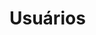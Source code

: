 <!DOCTYPE html>
<html lang="pt-BR">
<head>
  <meta charset="UTF-8">
  <title>Lista de Usuários</title>
</head>
<body>
  <h1>Usuários</h1>
  <ul id="lista-usuarios"></ul>

  <script>
    async function carregarUsuarios() {
      try {
        const resposta = await fetch('http://localhost:3000/api/usuarios');
        const usuarios = await resposta.json();

        const lista = document.getElementById('lista-usuarios');
        usuarios.forEach(usuario => {
          const item = document.createElement('li');
          item.textContent = `${usuario.nome} - ${usuario.idade} anos`;
          lista.appendChild(item);
        });
      } catch (erro) {
        console.error('Erro ao carregar usuários:', erro);
      }
    }

    carregarUsuarios();
  </script>
</body>
</html>
